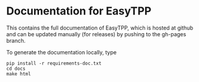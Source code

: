 # Documentation for EasyTPP

This contains the full documentation of EasyTPP, which is hosted at github and can be updated manually (for releases)
by pushing to the gh-pages branch.

To generate the documentation locally, type

```
pip install -r requirements-doc.txt
cd docs
make html
```